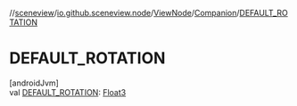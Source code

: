//[sceneview](../../../../index.md)/[io.github.sceneview.node](../../index.md)/[ViewNode](../index.md)/[Companion](index.md)/[DEFAULT_ROTATION](-d-e-f-a-u-l-t_-r-o-t-a-t-i-o-n.md)

# DEFAULT_ROTATION

[androidJvm]\
val [DEFAULT_ROTATION](-d-e-f-a-u-l-t_-r-o-t-a-t-i-o-n.md): [Float3](../../../dev.romainguy.kotlin.math/-float3/index.md)
